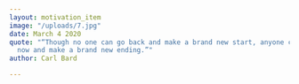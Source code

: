 ```yaml
---
layout: motivation_item
image: "/uploads/7.jpg"
date: March 4 2020
quote: "“Though no one can go back and make a brand new start, anyone can start from
  now and make a brand new ending.”"
author: Carl Bard

---
```

